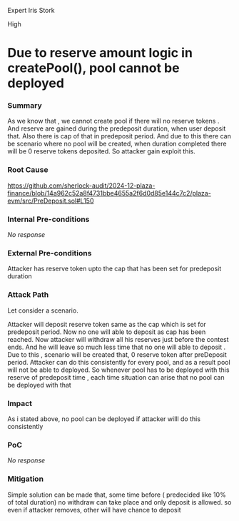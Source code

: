 Expert Iris Stork

High

# Due to reserve amount logic in createPool(), pool cannot be deployed

### Summary

As we know that , we cannot create pool if there will no reserve tokens . And reserve are gained during  the predeposit duration, when user deposit that. Also there is cap of that in predeposit period. And due to this there can be scenario where no pool will be created, when duration completed there will be 0 reserve tokens deposited. So attacker gain exploit this. 

### Root Cause

https://github.com/sherlock-audit/2024-12-plaza-finance/blob/14a962c52a8f4731bbe4655a2f6d0d85e144c7c2/plaza-evm/src/PreDeposit.sol#L150

### Internal Pre-conditions

_No response_

### External Pre-conditions

Attacker has reserve token upto the cap that has been set for predeposit duration

### Attack Path

Let consider a scenario.

Attacker will deposit reserve token same as the cap which is set for predeposit period. Now no one will able to deposit as cap has been reached.
Now attacker will withdraw all his reserves just before the contest ends. And he will leave so much less time that no one will able to deposit .
Due to this , scenario will be created that, 0 reserve token after preDeposit period. Attacker can do this consistently for every pool, and as a result pool will not be able to deployed. So whenever pool has to be deployed with this reserve of predeposit time , each time situation can arise that no pool can be deployed with that

### Impact

As i stated above, no pool can be deployed if attacker willl do this consistently

### PoC

_No response_

### Mitigation

Simple solution can be made that, some time before ( predecided like 10%  of total duration) no withdraw can take place and only deposit is allowed.
so even if attacker removes, other will have chance to deposit 